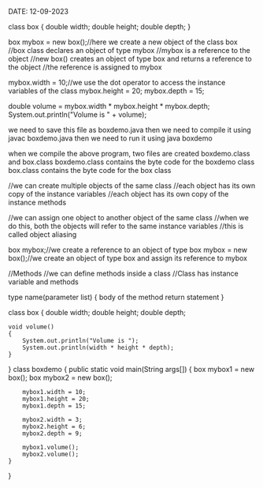 DATE:  12-09-2023 


class box 
{
    double width;
    double height;
    double depth;
}

box mybox = new box();//here we create a new object of the class box
//box class declares an object of type mybox
//mybox is a reference to the object
//new box() creates an object of type box and returns a reference to the object
//the reference is assigned to mybox


mybox.width = 10;//we use the dot operator to access the instance variables of the class
mybox.height = 20;
mybox.depth = 15;

double volume = mybox.width * mybox.height * mybox.depth;
System.out.println("Volume is " + volume);

we need to save this file as boxdemo.java
then we need to compile it using javac boxdemo.java
then we need to run it using java boxdemo

when we compile the above program, two files are created
boxdemo.class and box.class
boxdemo.class contains the byte code for the boxdemo class
box.class contains the byte code for the box class

//we can create multiple objects of the same class
//each object has its own copy of the instance variables
//each object has its own copy of the instance methods

//we can assign one object to another object of the same class
//when we do this, both the objects will refer to the same instance variables
//this is called object aliasing

box mybox;//we create a reference to an object of type box
mybox = new box();//we create an object of type box and assign its reference to mybox


//Methods
//we can define methods inside a class
//Class has instance variable and methods

type name(parameter list)
{
    body of the method
    return statement
}

class box
{
    double width;
    double height;
    double depth;

    void volume()
    {
        System.out.println("Volume is ");
        System.out.println(width * height * depth);
    }
}
class boxdemo
{
    public static void main(String args[])
    {
        box mybox1 = new box();
        box mybox2 = new box();

        mybox1.width = 10;
        mybox1.height = 20;
        mybox1.depth = 15;

        mybox2.width = 3;
        mybox2.height = 6;
        mybox2.depth = 9;

        mybox1.volume();
        mybox2.volume();
    }
}



